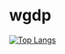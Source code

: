 # wgdp

[![Top Langs](https://github-readme-stats.vercel.app/api/top-langs/?username={wgdp}&layout=compact&theme=onedark)](https://github.com/anuraghazra/github-readme-stats)
